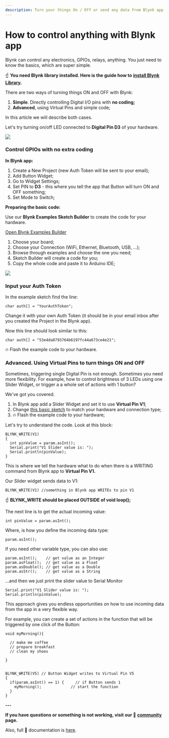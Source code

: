 ```yaml
---
description: Turn your things On / Off or send any data from Blynk app to hardware
---
```


# How to control anything with Blynk app

Blynk can control any electronics, GPIOs, relays, anything. You just need to know the basics, which are super simple.

☝️ **You need Blynk library installed. Here is the guide how to** [**install Blynk Library**](http://intercom.help/blynk/getting-started/step-by-step/how-to-install-blynk-library)**.**

There are two ways of turning things ON and OFF with Blynk: 

1. **Simple**. Directly controlling Digital I/O pins with **no coding;**
2. **Advanced**, using Virtual Pins and simple code;

In this article we will describe both cases.

  
Let's try turning on/off LED connected to **Digital Pin D3** of your hardware.  


![](https://uploads.intercomcdn.com/i/o/19421463/dfe3e0f06f459c4b9ff06fc0/LED_blink_320.gif)

### Control GPIOs with no extra coding <a id="control-gpios-with-no-extra-coding"></a>

**In Blynk app:**

1. Create a New Project \(new Auth Token will be sent to your email\);
2. Add Button Widget;
3. Go to Widget Settings;
4. Set PIN to **D3** - this where you tell the app that Button will turn ON and OFF something;
5. Set Mode to Switch;

**Preparing the basic code:**

Use our **Blynk Examples Sketch Builder** to create the code for your hardware.

[Open Blynk Examples Builder](https://examples.blynk.cc/)

1. Choose your board;
2. Choose your Connection \(WiFi, Ethernet, Bluetooth, USB, ...\);
3. Browse through examples and choose the one you need;
4. Sketch Builder will create a code for you;
5. Copy the whole code and paste it to Arduino IDE;

![](https://uploads.intercomcdn.com/i/o/19400959/c0c34377e80478a4a02354ca/examples2.gif)

### Input your Auth Token <a id="input-your-auth-token"></a>

In the example sketch find the line:

```text
char auth[] = "YourAuthToken";
```

Change it with your own Auth Token \(it should be in your email inbox after you created the Project in the Blynk app\).

Now this line should look similar to this:

```text
char auth[] = "53e4da8793764b6197fc44a673ce4e21";
```

🔥 Flash the example code to your hardware.

### Advanced. Using Virtual Pins to turn things ON and OFF <a id="advanced-using-virtual-pins-to-turn-things-on-and-off"></a>

Sometimes, triggering single Digital Pin is not enough. Sometimes you need more flexibility. For example, how to control brightness of 3 LEDs using one Slider Widget, or trigger a a whole set of actions with 1 button?

We've got you covered. 

1. In Blynk app add a Slider Widget and set it to use **Virtual Pin V1**;
2. Change [this basic sketch](http://examples.blynk.cc/?board=ESP8266&shield=ESP8266%20WiFi&example=GettingStarted%2FGetData) to match your hardware and connection type;
3. 🔥 Flash the example code to your hardware;

Let's try to understand the code. Look at this block:

```text
BLYNK_WRITE(V1)
{
  int pinValue = param.asInt();
  Serial.print("V1 Slider value is: ");
  Serial.println(pinValue);
}
```

This is where we tell the hardware what to do when there is a WRITING command from Blynk app to **Virtual Pin V1.** 

Our Slider widget sends data to V1:

```text
BLYNK_WRITE(V1) //something in Blynk app WRITEs to pin V1 
```

☝️ **BLYNK\_WRITE should be placed OUTSIDE of void loop\(\);**  
  
The next line is to get the actual incoming value:

```text
int pinValue = param.asInt();
```

Where, is how you define the incoming data type:

```text
param.asInt();
```

If you need other variable type, you can also use:

```text
param.asInt();    // get value as an Integer
param.asFloat();  // get value as a Float
param.asDouble(); // get value as a Double
param.asStr();    // get value as a String
```

...and then we just print the slider value to Serial Monitor

```text
Serial.print("V1 Slider value is: ");
Serial.println(pinValue); 
```

This approach gives you endless opportunities on how to use incoming data from the app in a very flexible way.  
  
For example, you can create a set of actions in the function that will be triggered by one click of the Button:

```text
void myMorning(){
  
  // make me coffee
  // prepare breakfast
  // clean my shoes
 
}


BLYNK_WRITE(V5) // Button Widget writes to Virtual Pin V5 
{
  if(param.asInt() == 1) {     // if Button sends 1
    myMorning();             // start the function
  }
}
```

**---**

**If you have questions or something is not working, visit our 👥** [**community**](https://community.blynk.cc/) **page.**

Also, full 📗 documentation is [here](http://docs.blynk.cc/).

